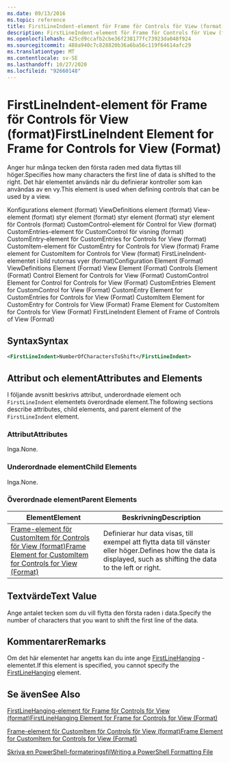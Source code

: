 ```yaml
---
ms.date: 09/13/2016
ms.topic: reference
title: FirstLineIndent-element för Frame för Controls för View (format)
description: FirstLineIndent-element för Frame för Controls för View (format)
ms.openlocfilehash: 425cd9ccafb2cbe36f238177fc73923da048f924
ms.sourcegitcommit: 488a940c7c828820b36a6ba56c119f64614afc29
ms.translationtype: MT
ms.contentlocale: sv-SE
ms.lasthandoff: 10/27/2020
ms.locfileid: "92660148"
---
```

# <a name="firstlineindent-element-for-frame-for-controls-for-view-format"></a><span data-ttu-id="23f06-103">FirstLineIndent-element för Frame för Controls för View (format)</span><span class="sxs-lookup"><span data-stu-id="23f06-103">FirstLineIndent Element for Frame for Controls for View (Format)</span></span>

<span data-ttu-id="23f06-104">Anger hur många tecken den första raden med data flyttas till höger.</span><span class="sxs-lookup"><span data-stu-id="23f06-104">Specifies how many characters the first line of data is shifted to the right.</span></span> <span data-ttu-id="23f06-105">Det här elementet används när du definierar kontroller som kan användas av en vy.</span><span class="sxs-lookup"><span data-stu-id="23f06-105">This element is used when defining controls that can be used by a view.</span></span>

<span data-ttu-id="23f06-106">Konfigurations element (format) ViewDefinitions element (format) View-element (format) styr element (format) styr element (format) styr element för Controls (format) CustomControl-element för Control for View (format) CustomEntries-element för CustomControl för visning (format) CustomEntry-element för CustomEntries for Controls for View (format) CustomItem-element för CustomEntry for Controls for View (format) Frame element for CustomItem for Controls for View (format) FirstLineIndent-elementet i bild rutornas vyer (format)</span><span class="sxs-lookup"><span data-stu-id="23f06-106">Configuration Element (Format) ViewDefinitions Element (Format) View Element (Format) Controls Element (Format) Control Element for Controls for View (Format) CustomControl Element for Control for Controls for View (Format) CustomEntries Element for CustomControl for View (Format) CustomEntry Element for CustomEntries for Controls for View (Format) CustomItem Element for CustomEntry for Controls for View (Format) Frame Element for CustomItem for Controls for View (Format) FirstLineIndent Element of Frame of Controls of View (Format)</span></span>

## <a name="syntax"></a><span data-ttu-id="23f06-107">Syntax</span><span class="sxs-lookup"><span data-stu-id="23f06-107">Syntax</span></span>

```xml
<FirstLineIndent>NumberOfCharactersToShift</FirstLineIndent>
```

## <a name="attributes-and-elements"></a><span data-ttu-id="23f06-108">Attribut och element</span><span class="sxs-lookup"><span data-stu-id="23f06-108">Attributes and Elements</span></span>

<span data-ttu-id="23f06-109">I följande avsnitt beskrivs attribut, underordnade element och `FirstLineIndent` elementets överordnade element.</span><span class="sxs-lookup"><span data-stu-id="23f06-109">The following sections describe attributes, child elements, and parent element of the `FirstLineIndent` element.</span></span>

### <a name="attributes"></a><span data-ttu-id="23f06-110">Attribut</span><span class="sxs-lookup"><span data-stu-id="23f06-110">Attributes</span></span>

<span data-ttu-id="23f06-111">Inga.</span><span class="sxs-lookup"><span data-stu-id="23f06-111">None.</span></span>

### <a name="child-elements"></a><span data-ttu-id="23f06-112">Underordnade element</span><span class="sxs-lookup"><span data-stu-id="23f06-112">Child Elements</span></span>

<span data-ttu-id="23f06-113">Inga.</span><span class="sxs-lookup"><span data-stu-id="23f06-113">None.</span></span>

### <a name="parent-elements"></a><span data-ttu-id="23f06-114">Överordnade element</span><span class="sxs-lookup"><span data-stu-id="23f06-114">Parent Elements</span></span>

|<span data-ttu-id="23f06-115">Element</span><span class="sxs-lookup"><span data-stu-id="23f06-115">Element</span></span>|<span data-ttu-id="23f06-116">Beskrivning</span><span class="sxs-lookup"><span data-stu-id="23f06-116">Description</span></span>|
|-------------|-----------------|
|[<span data-ttu-id="23f06-117">Frame-element för CustomItem för Controls för View (format)</span><span class="sxs-lookup"><span data-stu-id="23f06-117">Frame Element for CustomItem for Controls for View (Format)</span></span>](./frame-element-for-customitem-for-controls-for-view-format.md)|<span data-ttu-id="23f06-118">Definierar hur data visas, till exempel att flytta data till vänster eller höger.</span><span class="sxs-lookup"><span data-stu-id="23f06-118">Defines how the data is displayed, such as shifting the data to the left or right.</span></span>|

## <a name="text-value"></a><span data-ttu-id="23f06-119">Textvärde</span><span class="sxs-lookup"><span data-stu-id="23f06-119">Text Value</span></span>

<span data-ttu-id="23f06-120">Ange antalet tecken som du vill flytta den första raden i data.</span><span class="sxs-lookup"><span data-stu-id="23f06-120">Specify the number of characters that you want to shift the first line of the data.</span></span>

## <a name="remarks"></a><span data-ttu-id="23f06-121">Kommentarer</span><span class="sxs-lookup"><span data-stu-id="23f06-121">Remarks</span></span>

<span data-ttu-id="23f06-122">Om det här elementet har angetts kan du inte ange [FirstLineHanging](./firstlinehanging-element-for-frame-for-controls-for-view-format.md) -elementet.</span><span class="sxs-lookup"><span data-stu-id="23f06-122">If this element is specified, you cannot specify the [FirstLineHanging](./firstlinehanging-element-for-frame-for-controls-for-view-format.md) element.</span></span>

## <a name="see-also"></a><span data-ttu-id="23f06-123">Se även</span><span class="sxs-lookup"><span data-stu-id="23f06-123">See Also</span></span>

[<span data-ttu-id="23f06-124">FirstLineHanging-element för Frame för Controls för View (format)</span><span class="sxs-lookup"><span data-stu-id="23f06-124">FirstLineHanging Element for Frame for Controls for View (Format)</span></span>](./firstlinehanging-element-for-frame-for-controls-for-view-format.md)

[<span data-ttu-id="23f06-125">Frame-element för CustomItem för Controls för View (format)</span><span class="sxs-lookup"><span data-stu-id="23f06-125">Frame Element for CustomItem for Controls for View (Format)</span></span>](./frame-element-for-customitem-for-controls-for-view-format.md)

[<span data-ttu-id="23f06-126">Skriva en PowerShell-formateringsfil</span><span class="sxs-lookup"><span data-stu-id="23f06-126">Writing a PowerShell Formatting File</span></span>](./writing-a-powershell-formatting-file.md)
